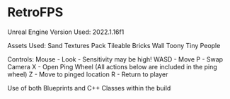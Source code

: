# RetroFPS

Unreal Engine Version Used: 
2022.1.16f1

Assets Used:
Sand Textures Pack
Tileable Bricks Wall
Toony Tiny People

Controls:
Mouse - Look - Sensitivity may be high!
WASD - Move
P - Swap Camera
X - Open Ping Wheel
(All actions below are included in the ping wheel)
Z - Move to pinged location
R - Return to player

Use of both Blueprints and C++ Classes within the build